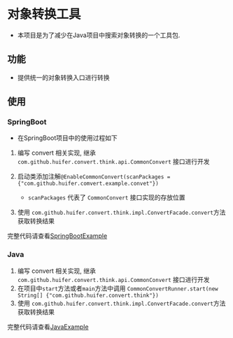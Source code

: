 # 对象转换工具

- 本项目是为了减少在Java项目中搜索对象转换的一个工具包. 

## 功能
- 提供统一的对象转换入口进行转换

## 使用

### SpringBoot
- 在SpringBoot项目中的使用过程如下

1. 编写 convert 相关实现, 继承 `com.github.huifer.convert.think.api.CommonConvert` 接口进行开发


1. 启动类添加注解`@EnableCommonConvert(scanPackages = {"com.github.huifer.comvert.example.convet"})`
    - `scanPackages` 代表了 `CommonConvert` 接口实现的存放位置
    
1. 使用 `com.github.huifer.convert.think.impl.ConvertFacade.convert`方法获取转换结果


完整代码请查看[SpringBootExample](/example/spring-boot-example)



### Java
1. 编写 convert 相关实现, 继承 `com.github.huifer.convert.think.api.CommonConvert` 接口进行开发
1. 在项目中`start`方法或者`main`方法中调用 `CommonConvertRunner.start(new String[] {"com.github.huifer.convert.think"})`
1. 使用 `com.github.huifer.convert.think.impl.ConvertFacade.convert`方法获取转换结果


完整代码请查看[JavaExample](/think/src/test)